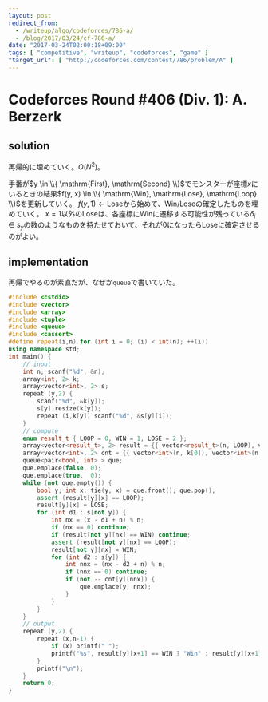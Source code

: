 ```yaml
---
layout: post
redirect_from:
  - /writeup/algo/codeforces/786-a/
  - /blog/2017/03/24/cf-786-a/
date: "2017-03-24T02:00:18+09:00"
tags: [ "competitive", "writeup", "codeforces", "game" ]
"target_url": [ "http://codeforces.com/contest/786/problem/A" ]
---
```


# Codeforces Round #406 (Div. 1): A. Berzerk

<!-- {% raw %} -->

## solution

再帰的に埋めていく。$O(N^2)$。

手番が$y \in \\{ \mathrm{First}, \mathrm{Second} \\}$でモンスターが座標$x$にいるときの結果$f(y, x) \in \\{ \mathrm{Win}, \mathrm{Lose}, \mathrm{Loop} \\}$を更新していく。
$f(y, 1) \gets \mathrm{Lose}$から始めて、$\mathrm{Win}$/$\mathrm{Lose}$の確定したものを埋めていく。
$x = 1$以外の$\mathrm{Lose}$は、各座標に$\mathrm{Win}$に遷移する可能性が残っている$\delta_i \in s_y$の数のようなものを持たせておいて、それが$0$になったら$\mathrm{Lose}$に確定させるのがよい。

## implementation

再帰でやるのが素直だが、なぜか`queue`で書いていた。

``` c++
#include <cstdio>
#include <vector>
#include <array>
#include <tuple>
#include <queue>
#include <cassert>
#define repeat(i,n) for (int i = 0; (i) < int(n); ++(i))
using namespace std;
int main() {
    // input
    int n; scanf("%d", &n);
    array<int, 2> k;
    array<vector<int>, 2> s;
    repeat (y,2) {
        scanf("%d", &k[y]);
        s[y].resize(k[y]);
        repeat (i,k[y]) scanf("%d", &s[y][i]);
    }
    // compute
    enum result_t { LOOP = 0, WIN = 1, LOSE = 2 };
    array<vector<result_t>, 2> result = {{ vector<result_t>(n, LOOP), vector<result_t>(n, LOOP) }};
    array<vector<int>, 2> cnt = {{ vector<int>(n, k[0]), vector<int>(n, k[1]) }};
    queue<pair<bool, int> > que;
    que.emplace(false, 0);
    que.emplace(true,  0);
    while (not que.empty()) {
        bool y; int x; tie(y, x) = que.front(); que.pop();
        assert (result[y][x] == LOOP);
        result[y][x] = LOSE;
        for (int d1 : s[not y]) {
            int nx = (x - d1 + n) % n;
            if (nx == 0) continue;
            if (result[not y][nx] == WIN) continue;
            assert (result[not y][nx] == LOOP);
            result[not y][nx] = WIN;
            for (int d2 : s[y]) {
                int nnx = (nx - d2 + n) % n;
                if (nnx == 0) continue;
                if (not -- cnt[y][nnx]) {
                    que.emplace(y, nnx);
                }
            }
        }
    }
    // output
    repeat (y,2) {
        repeat (x,n-1) {
            if (x) printf(" ");
            printf("%s", result[y][x+1] == WIN ? "Win" : result[y][x+1] == LOSE ? "Lose" : "Loop");
        }
        printf("\n");
    }
    return 0;
}
```

<!-- {% endraw %} -->
